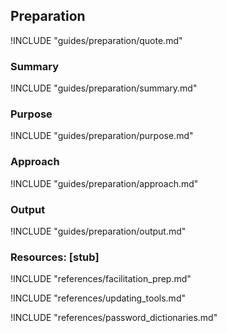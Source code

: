 ## Preparation

!INCLUDE "guides/preparation/quote.md"

### Summary

!INCLUDE "guides/preparation/summary.md"

### Purpose

!INCLUDE "guides/preparation/purpose.md"

### Approach

!INCLUDE "guides/preparation/approach.md"

### Output

!INCLUDE "guides/preparation/output.md"

### Resources: [stub]

!INCLUDE "references/facilitation_prep.md"

!INCLUDE "references/updating_tools.md"

!INCLUDE "references/password_dictionaries.md"

